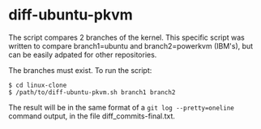 # diff-ubuntu-pkvm
The script compares 2 branches of the kernel.
This specific script was written to compare branch1=ubuntu and
branch2=powerkvm (IBM's), but can be easily adpated for other
repositories.

The branches must exist.
To run the script:
```
$ cd linux-clone
$ /path/to/diff-ubuntu-pkvm.sh branch1 branch2
```
The result will be in the same format of a `git log --pretty=oneline`
command output, in the file diff_commits-final.txt.
